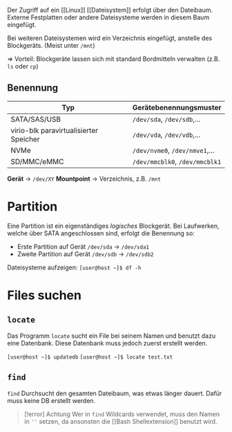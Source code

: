 [](Bash%20Shellextension.md)Der Zugriff auf ein [[Linux]] [[Dateisystem]] erfolgt über den Dateibaum.
Externe Festplatten oder andere Dateisysteme werden in diesem Baum eingefügt.

Bei weiteren Dateisystemen wird ein Verzeichnis eingefügt, anstelle des Blockgeräts. (Meist unter `/mnt`)

=> Vorteil: Blockgeräte lassen sich mit standard Bordmitteln verwalten (z.B. `ls` oder `cp`)

## Benennung

| Typ                                    | Gerätebenennungsmuster         |
| -------------------------------------- | ------------------------------ |
| SATA/SAS/USB                           | `/dev/sda`, `/dev/sdb`,...     |
| virio-blk paravirtualisierter Speicher | `/dev/vda`, `/dev/vdb`,...     |
| NVMe                                   | `/dev/nvme0`, `/dev/nmve1`,... |
| SD/MMC/eMMC                            | `/dev/mmcblk0`, `/dev/mmcblk1` |
**Gerät** -> `/dev/XY`
**Mountpoint** -> Verzeichnis, z.B. `/mnt`

# Partition
Eine Partition ist ein eigenständiges *logisches* Blockgerät.
Bei Laufwerken, welche über SATA angeschlossen sind, erfolgt die Benennung so:
- Erste Partition auf Gerät `/dev/sda` -> `/dev/sda1`
- Zweite Partition auf Gerät `/dev/sdb` -> `/dev/sdb2`

Dateisysteme aufzeigen:
`[user@host ~]$ df -h`

# Files suchen
## `locate`
Das Programm `locate` sucht ein File bei seinem Namen und benutzt dazu eine Datenbank. Diese Datenbank muss jedoch zuerst erstellt werden.

`[user@host ~]$ updatedb`
`[user@host ~]$ locate test.txt`

## `find`
`find` Durchsucht den gesamten Dateibaum, was etwas länger dauert. Dafür muss keine DB erstellt werden.

>[!error] Achtung
>Wer in `find` Wildcards verwendet, muss den Namen in `''` setzen, da ansonsten die [[Bash Shellextension]] benutzt wird.



